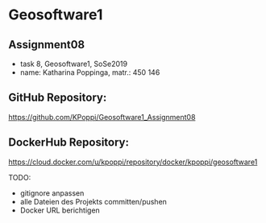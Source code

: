 ﻿# Geosoftware1
## Assignment08


- task 8, Geosoftware1, SoSe2019
- name: Katharina Poppinga, matr.: 450 146


## GitHub Repository:
https://github.com/KPoppi/Geosoftware1_Assignment08


## DockerHub Repository:
https://cloud.docker.com/u/kpoppi/repository/docker/kpoppi/geosoftware1




TODO:
- gitignore anpassen
- alle Dateien des Projekts committen/pushen
- Docker URL berichtigen

